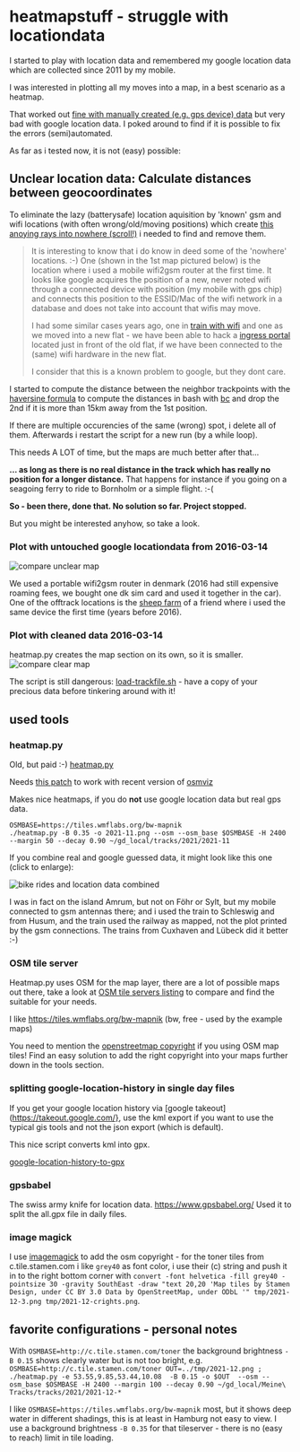 # heatmapstuff - struggle with locationdata 

I started to play with location data and remembered my google location
data which are collected since 2011 by my mobile.

I was interested in plotting all my moves into a map, in a best scenario as a heatmap.

That worked out [fine with manually created (e.g. gps device)
data](https://leben-auf-dem-boden.de/wordpress/wp-content/uploads/2021/12/2021-11-bike-c.png)
but very bad with google location data. I poked around to find if it is
possible to fix the errors (semi)automated.

As far as i tested now, it is not (easy) possible:

## Unclear location data: Calculate distances between geocoordinates

To eliminate the lazy (batterysafe) location aquisition by 'known' gsm and wifi
locations (with often wrong/old/moving positions) which create [this anoying
rays into nowhere (scroll!)](maps/googlelocation.png) i needed to find and
remove them.

> It is interesting to know that i do know in deed some of the 'nowhere'
> locations. :-) One (shown in the 1st map pictured below) is the location where i used a mobile
> wifi2gsm router at the first time. It looks like google acquires the position
> of a new, never noted wifi through a connected device with position (my mobile
> with gps chip) and connects this position to the ESSID/Mac of the wifi network
> in a database and does not take into account that wifis may move.
>
> I had some similar cases years ago, one in [train with
wifi](https://www.facebook.com/photo.php?fbid=1347765448587142&set=pb.100000610990660.-2207520000..&type=3) and
> one as we moved into a new flat - we have been able to hack a [ingress portal](https://ingress.com/) located just
> in front of the old flat, if we have been connected to the (same) wifi hardware in the new flat. 
>
>I consider that this is a known problem to google, but they dont care.

I started to compute the distance between the neighbor trackpoints with the
[haversine formula](https://en.wikipedia.org/wiki/Haversine_formula) to compute
the distances in bash with
[bc](http://rosettacode.org/wiki/Haversine_formula#bc) and drop the 2nd if it
is more than 15km away from the 1st position.

If there are multiple occurencies of the same (wrong) spot, i delete all of
them. Afterwards i restart the script for a new run (by a while loop).

This needs A LOT of time, but the maps are much better after that... 

**... as long as there is no real distance in the track which has really no
position for a longer distance.**
That happens for instance if you going on a
seagoing ferry to ride to Bornholm or a simple flight. :-(

**So - been there, done that. No solution so far. Project stopped.**

But you might be interested anyhow, so take a look.

### Plot with untouched google locationdata from 2016-03-14
![compare unclear map](readme-assets/before-cleaning_sm.png)

We used a portable wifi2gsm router in denmark (2016 had still expensive roaming
fees, we bought one dk sim card and used it together in the car). One of the
offtrack locations is the [sheep farm](https://www.schaeferei-hullerbusch.de/)
of a friend where i used the same device the first time (years before 2016).

### Plot with cleaned data 2016-03-14

heatmap.py creates the map section on its own, so it is smaller.
![compare clear map](readme-assets/after-cleaning_sm.png)


The script is still dangerous: [load-trackfile.sh](bin/load-trackfile.sh) -
have a copy of your precious data before tinkering around with it!

## used tools

### heatmap.py

Old, but paid :-)
[heatmap.py](https://sethoscope.net/heatmap/) 

Needs [this patch](https://github.com/sethoscope/heatmap/pull/62) to work with recent version of [osmviz](https://github.com/hugovk/osmviz)

Makes nice heatmaps, if you do **not** use google location data but real gps data.


```
OSMBASE=https://tiles.wmflabs.org/bw-mapnik
./heatmap.py -B 0.35 -o 2021-11.png --osm --osm_base $OSMBASE -H 2400 --margin 50 --decay 0.90 ~/gd_local/tracks/2021/2021-11
```

If you combine real and google guessed data, it might look like this one (click to enlarge):

![bike rides and location data combined](https://leben-auf-dem-boden.de/wordpress/wp-content/uploads/2021/12/2021-09..10-bike-c.png)

I was in fact on the island Amrum, but not on Föhr or Sylt, but my mobile connected to gsm
antennas there; and i used the train to Schleswig and from Husum, and the train
used the railway as mapped, not the plot printed by the gsm connections. 
The trains from Cuxhaven and Lübeck did it better :-) 

### OSM tile server 

Heatmap.py uses OSM for the map layer, there are a lot of possible maps out there, take a look at
[OSM tile servers listing](https://wiki.openstreetmap.org/wiki/Tile_servers) to compare and find the suitable for your needs.

I like https://tiles.wmflabs.org/bw-mapnik (bw, free - used by the example maps)

You need to mention the [openstreetmap copyright](https://www.openstreetmap.org/copyright) if you using OSM map tiles!
Find an easy solution to add the right copyright into your maps further down in the tools section.

### splitting google-location-history in single day files

If you get your google location history via [google
takeout](https://takeout.google.com/}, use the kml export if you want to use
the typical gis tools and not the json export (which is default).

This nice script converts kml into gpx.

[google-location-history-to-gpx](https://gist.github.com/juliushaertl/743704745b953fb54f9fca27ed124078)

### gpsbabel

The swiss army knife for location data. https://www.gpsbabel.org/
Used it to split the all.gpx file in daily files.

### image magick 

I use [imagemagick](https://imagemagick.org/script/index.php) to add the osm copyright - for the toner tiles from c.tile.stamen.com i like `grey40` as font color, i use their (c) string and push it in to the right bottom corner with `convert -font helvetica -fill grey40 -pointsize 30 -gravity SouthEast -draw "text 20,20 'Map tiles by Stamen Design, under CC BY 3.0 Data by OpenStreetMap, under ODbL '" tmp/2021-12-3.png tmp/2021-12-crights.png`.

## favorite configurations - personal notes

With `OSMBASE=http://c.tile.stamen.com/toner` the background brightness `-B 0.15` shows clearly water but is not too bright, e.g. `OSMBASE=http://c.tile.stamen.com/toner OUT=../tmp/2021-12.png ; ./heatmap.py -e 53.55,9.85,53.44,10.08  -B 0.15 -o $OUT  --osm --osm_base $OSMBASE -H 2400 --margin 100 --decay 0.90 ~/gd_local/Meine\ Tracks/tracks/2021/2021-12-*`

I like `OSMBASE=https://tiles.wmflabs.org/bw-mapnik` most, but it shows deep water in different shadings, this is at least in Hamburg not easy to view. I use a background brightness `-B 0.35` for that tileserver - there is no (easy to reach) limit in tile loading.

